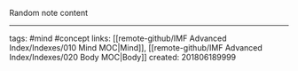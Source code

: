Random note content


---
tags: #mind #concept
links: [[remote-github/IMF Advanced Index/Indexes/010 Mind MOC|Mind]], [[remote-github/IMF Advanced Index/Indexes/020 Body MOC|Body]]
created: 201806189999